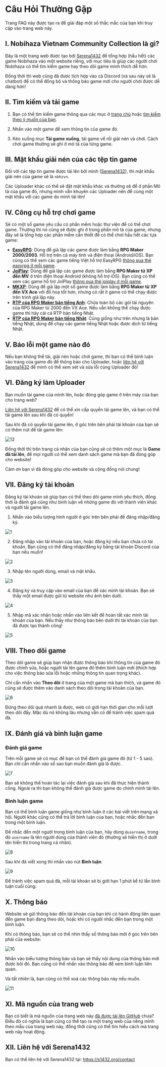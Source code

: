# Câu Hỏi Thường Gặp

Trang FAQ này được tạo ra để giải đáp một số thắc mắc của bạn khi truy cập vào trang web này.

## I. Nobihaza Vietnam Community Collection là gì?

Đây là một trang web được tạo bởi [Serena1432](https://s1432.org) để tổng hợp (hầu hết) các game Nobihaza vào một website riêng, với mục tiêu là giúp các người chơi Nobihaza có thể tìm kiếm game hay theo dõi game mình thích dễ hơn.

Đồng thời thì web cũng đã được tích hợp vào cả Discord (và sau này sẽ là chatbot) để có thể đồng bộ và thông báo game mới cho người chơi được dễ dàng hơn!

## II. Tìm kiếm và tải game

1. Bạn có thể tìm kiếm game thông qua các mục ở [trang chủ](/) hoặc [tìm kiếm theo ý muốn của bạn](/search).

2. Nhấn vào một game để xem thông tin của game đó.

3. Kéo xuống mục **Tải game xuống**, tải game về rồi giải nén và chơi. Cách chơi game thường sẽ ghi ở mô tả của từng game.

## III. Mật khẩu giải nén của các tệp tin game

Đối với các tệp tin game được tải lên bởi mình ([Serena1432](/profile/1)), thì mật khẩu giải nén của game sẽ là `nbhzvn`.

Các Uploader khác có thể sẽ đặt mật khẩu khác và thường sẽ để ở phần Mô tả của game đó, nhưng mình vẫn khuyên các Uploader nên để cùng một mật khẩu với các game do mình tải lên!

## IV. Công cụ hỗ trợ chơi game

Sẽ có một số game yêu cầu có phần mềm hoặc thư viện để có thể chơi game. Thường thì nó cũng sẽ được ghi ở trong phần mô tả của game, nhưng đây sẽ là tổng hợp các phần mềm cần thiết để có thể chơi hầu hết các tựa game:

* **[EasyRPG](/tools/EasyRPG%20Ti%E1%BA%BFng%20Vi%E1%BB%87t%20%280.8%29/)**: Dùng để giả lập các game được làm bằng **RPG Maker 2000/2003**. Hỗ trợ trên cả máy tính và điện thoại (Android/iOS). Bạn cũng có thể xem các game tiếng Việt hỗ trợ EasyRPG [thông qua thẻ easyrpg ở mỗi game](/search?tags=easyrpg).
* **[JoiPlay](/tools/JoiPlay/)**: Dùng để giả lập các game được làm bằng **RPG Maker từ XP đến MV** ở trên điện thoại Android (không hỗ trợ iOS). Bạn cũng có thể xem các game hỗ trợ JoiPlay [thông qua thẻ joiplay ở mỗi game](/search?tags=joiplay).
* **[MKXP](/tools/MKXP/)**: Dùng để giả lập một số game được làm bằng **RPG Maker từ XP đến VX Ace** với đồ hoạ tốt hơn, nhưng có rất ít game có thể chạy được trên trình giả lập này.
* **[RTP của RPG Maker bản tiếng Anh](https://www.rpgmakerweb.com/run-time-package)**: Chứa toàn bộ các gói tài nguyên của RPG Maker từ 2000 đến VX Ace. Nếu vẫn không thể chạy được game thì hãy cài cả RTP bản tiếng Nhật.
* **[RTP của RPG Maker bản tiếng Nhật](https://rpgmakerofficial.com/support/rtp/)**: Cũng giống như trên nhưng là bản tiếng Nhật, dùng để chạy các game tiếng Nhật hoặc được dịch từ tiếng Nhật.

## V. Báo lỗi một game nào đó

Nếu bạn không thể tải, giải nén hoặc chơi game, thì bạn có thể bình luận vào trang của game đó để thông báo cho Uploader, hoặc [liên hệ với Serena1432](https://s1432.org/contact) để mình có thể xem xét và sửa lỗi cùng Uploader đó!

## VI. Đăng ký làm Uploader

Bạn muốn tải game của mình lên, hoặc đóng góp game ở trên máy của bạn cho trang web?

[Liên hệ với Serena1432](https://s1432.org/contact) để có thể xin cấp quyền tải game lên, và bạn có thể tải game lên sau khi đã có quyền!

Sau khi đã có quyền tải game lên, ở góc trên bên phải tài khoản của bạn sẽ có thêm nút để tải game lên:

![12](img/faq/12.png)

Đồng thời thì trên trang cá nhân của bạn cũng sẽ có thêm một mục là **Game đã tải lên**, để mọi người có thể xem danh sách game mà bạn đã đóng góp cho website!

Cảm ơn bạn vì đã đóng góp cho website và cộng đồng nói chung!

## VII. Đăng ký tài khoản

Đăng ký tài khoản sẽ giúp bạn có thể theo dõi game mình yêu thích, đồng thời là đánh giá cũng như bình luận về những game đó với thành viên khác và người tải game lên.

1. Nhấn vào biểu tượng hình người ở góc trên bên phải để đăng nhập/đăng ký.

![1](img/faq/1.png)

2. Đăng nhập vào tài khoản của bạn, hoặc đăng ký nếu bạn chưa có tài khoản. Bạn cũng có thể đăng nhập/đăng ký bằng tài khoản Discord của bạn nếu muốn!

![2](img/faq/2.png)

3. Nhập tên người dùng, email và mật khẩu.

![3](img/faq/3.png)

4. Đăng ký và truy cập vào email của bạn để xác minh tài khoản. Bạn sẽ thấy một email được gửi từ website như ảnh bên dưới.

![4](img/faq/4.png)

5. Nhập mã xác nhận hoặc nhấn vào liên kết để hoàn tất xác minh tài khoản của bạn. Nếu thấy như thông báo bên dưới thì tài khoản của bạn đã được tạo thành công!

![5](img/faq/5.png)

## VIII. Theo dõi game

Theo dõi game sẽ giúp bạn nhận được thông báo khi thông tin của game đó được chỉnh sửa, hoặc người tải lên game đó thêm bình luận mới (thích hợp cho việc thông báo sửa lỗi hoặc những thông tin quan trọng khác).

Chỉ cần nhấn vào **Theo dõi** ở trang của một game mà bạn thích, và game đó cũng sẽ được thêm vào danh sách theo dõi trong tài khoản của bạn.

![6](img/faq/6.png)

Đừng theo dõi quá nhanh là được, web có giới hạn thời gian cho mỗi lượt theo dõi đấy. Mặc dù nó không lâu nhưng vẫn có để tránh việc spam quá đà.

## IX. Đánh giá và bình luận game

### Đánh giá game

Trên mỗi game sẽ có mục để bạn có thể đánh giá game đó (từ 1 - 5 sao). Bạn chỉ cần nhấn vào số sao bạn muốn đánh giá là được.

![7](img/faq/7.png)

Bạn sẽ không thể hoàn tác lại việc đánh giá sau khi đã thực hiện thành công. Ngoài ra thì bạn không thể đánh giá được game do chính mình tải lên.

### Bình luận game

Bạn có thể bình luận game giống như bình luận ở các bài viết trên mạng xã hội. Người khác cũng có thể trả lời bình luận của bạn, hoặc nhắc đến bạn trong một bình luận.

Để nhắc đến một người trong bình luận của bạn, hãy dùng `@username`, trong đó `username` là tên người dùng của thành viên đó (thường sẽ hiển thị ở dưới tên hiển thị trong trang cá nhân).

![8](img/faq/8.png)

Sau khi đã viết xong thì nhấn vào nút **Bình luận**.

![9](img/faq/9.png)

Để tránh việc spam quá đà, mỗi tài khoản sẽ bị giới hạn 1 phút kể từ lần bình luận cuối cùng.

## X. Thông báo

Website sẽ gửi thông báo đến tài khoản của bạn khi có hành động liên quan đến game bạn đang theo dõi, hoặc khi có người nhắc đến bạn trong một bình luận.

Khi có thông báo, bạn sẽ có thể nhìn thấy số thông báo mới ở góc trên bên phải của website:

![10](img/faq/10.png)

Nhấn vào biểu tượng thông báo và bạn sẽ thấy nội dung của thông báo mới được bôi đỏ. Bạn cũng có thể nhấn vào thông báo để xem bình luận liên quan.

Và tất nhiên là, bạn cũng có thể xoá các thông báo này nếu muốn.

![11](img/faq/11.png)

## XI. Mã nguồn của trang web

Bạn có biết là mã nguồn của trang web này [đã được tải lên GitHub](https://github.com/Serena1432/NobihazaVietnamCollection) chưa? Điều đó có nghĩa là bạn cũng có thể tạo ra một trang web của riêng mình theo mẫu của trang web này, đồng thời cũng có thể tìm hiểu cách mà trang web này hoạt động.

## XII. Liên hệ với Serena1432

Bạn có thể liên hệ với Serena1432 tại: https://s1432.org/contact